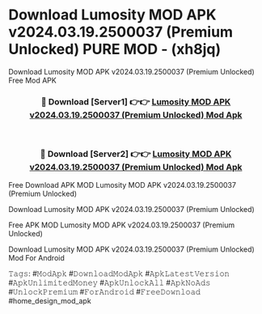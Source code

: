 # Download Lumosity MOD APK v2024.03.19.2500037 (Premium Unlocked) PURE MOD - (xh8jq)
Download Lumosity MOD APK v2024.03.19.2500037 (Premium Unlocked) Free Mod APK

<div align="center">
<h3>🔴 Download [Server1] 👉👉 <a href="https://apk-comot.site?title=Lumosity_MOD_APK_v2024.03.19.2500037_(Premium_Unlocked)">Lumosity MOD APK v2024.03.19.2500037 (Premium Unlocked) Mod Apk</a></h3><br>

<h3>🔴 Download [Server2] 👉👉 <a href="https://apk-comot.site?title=Lumosity_MOD_APK_v2024.03.19.2500037_(Premium_Unlocked)">Lumosity MOD APK v2024.03.19.2500037 (Premium Unlocked) Mod Apk</a></h3>
</div>


Free Download APK MOD Lumosity MOD APK v2024.03.19.2500037 (Premium Unlocked)

Download Lumosity MOD APK v2024.03.19.2500037 (Premium Unlocked) 

Free APK MOD Lumosity MOD APK v2024.03.19.2500037 (Premium Unlocked) 

Download Lumosity MOD APK v2024.03.19.2500037 (Premium Unlocked) Mod For Android

𝚃𝚊𝚐𝚜: #𝙼𝚘𝚍𝙰𝚙𝚔 #𝙳𝚘𝚠𝚗𝚕𝚘𝚊𝚍𝙼𝚘𝚍𝙰𝚙𝚔 #𝙰𝚙𝚔𝙻𝚊𝚝𝚎𝚜𝚝𝚅𝚎𝚛𝚜𝚒𝚘𝚗 #𝙰𝚙𝚔𝚄𝚗𝚕𝚒𝚖𝚒𝚝𝚎𝚍𝙼𝚘𝚗𝚎𝚢 #𝙰𝚙𝚔𝚄𝚗𝚕𝚘𝚌𝚔𝙰𝚕𝚕 #𝙰𝚙𝚔𝙽𝚘𝙰𝚍𝚜 #𝚄𝚗𝚕𝚘𝚌𝚔𝙿𝚛𝚎𝚖𝚒𝚞𝚖 #𝙵𝚘𝚛𝙰𝚗𝚍𝚛𝚘𝚒𝚍 #𝙵𝚛𝚎𝚎𝙳𝚘𝚠𝚗𝚕𝚘𝚊𝚍 #home_design_mod_apk